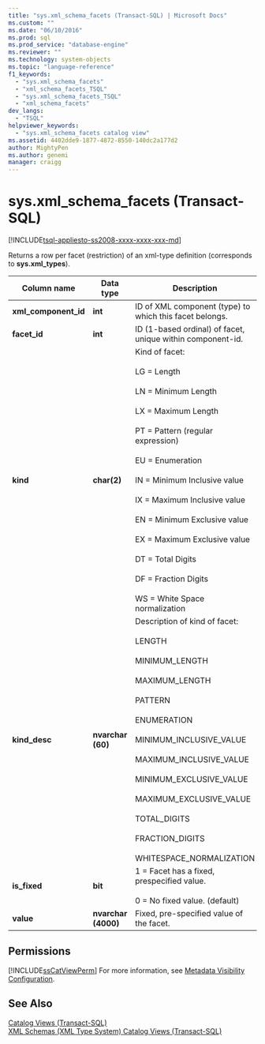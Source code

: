 ```yaml
---
title: "sys.xml_schema_facets (Transact-SQL) | Microsoft Docs"
ms.custom: ""
ms.date: "06/10/2016"
ms.prod: sql
ms.prod_service: "database-engine"
ms.reviewer: ""
ms.technology: system-objects
ms.topic: "language-reference"
f1_keywords: 
  - "sys.xml_schema_facets"
  - "xml_schema_facets_TSQL"
  - "sys.xml_schema_facets_TSQL"
  - "xml_schema_facets"
dev_langs: 
  - "TSQL"
helpviewer_keywords: 
  - "sys.xml_schema_facets catalog view"
ms.assetid: 4402dde9-1877-4872-8550-140dc2a177d2
author: MightyPen
ms.author: genemi
manager: craigg
---
```

# sys.xml_schema_facets (Transact-SQL)
[!INCLUDE[tsql-appliesto-ss2008-xxxx-xxxx-xxx-md](../../includes/tsql-appliesto-ss2008-xxxx-xxxx-xxx-md.md)]

  Returns a row per facet (restriction) of an xml-type definition (corresponds to **sys.xml_types**).  
  
|Column name|Data type|Description|  
|-----------------|---------------|-----------------|  
|**xml_component_id**|**int**|ID of XML component (type) to which this facet belongs.|  
|**facet_id**|**int**|ID (1-based ordinal) of facet, unique within component-id.|  
|**kind**|**char(2)**|Kind of facet:<br /><br /> LG = Length<br /><br /> LN = Minimum Length<br /><br /> LX = Maximum Length<br /><br /> PT = Pattern (regular expression)<br /><br /> EU = Enumeration<br /><br /> IN = Minimum Inclusive value<br /><br /> IX = Maximum Inclusive value<br /><br /> EN = Minimum Exclusive value<br /><br /> EX = Maximum Exclusive value<br /><br /> DT = Total Digits<br /><br /> DF = Fraction Digits<br /><br /> WS = White Space normalization|  
|**kind_desc**|**nvarchar (60)**|Description of kind of facet:<br /><br /> LENGTH<br /><br /> MINIMUM_LENGTH<br /><br /> MAXIMUM_LENGTH<br /><br /> PATTERN<br /><br /> ENUMERATION<br /><br /> MINIMUM_INCLUSIVE_VALUE<br /><br /> MAXIMUM_INCLUSIVE_VALUE<br /><br /> MINIMUM_EXCLUSIVE_VALUE<br /><br /> MAXIMUM_EXCLUSIVE_VALUE<br /><br /> TOTAL_DIGITS<br /><br /> FRACTION_DIGITS<br /><br /> WHITESPACE_NORMALIZATION|  
|**is_fixed**|**bit**|1 = Facet has a fixed, prespecified value.<br /><br /> 0 = No fixed value. (default)|  
|**value**|**nvarchar (4000)**|Fixed, pre-specified value of the facet.|  
  
## Permissions  
 [!INCLUDE[ssCatViewPerm](../../includes/sscatviewperm-md.md)] For more information, see [Metadata Visibility Configuration](../../relational-databases/security/metadata-visibility-configuration.md).  
  
## See Also  
 [Catalog Views &#40;Transact-SQL&#41;](../../relational-databases/system-catalog-views/catalog-views-transact-sql.md)   
 [XML Schemas &#40;XML Type System&#41; Catalog Views &#40;Transact-SQL&#41;](../../relational-databases/system-catalog-views/xml-schemas-xml-type-system-catalog-views-transact-sql.md)  
  
  
